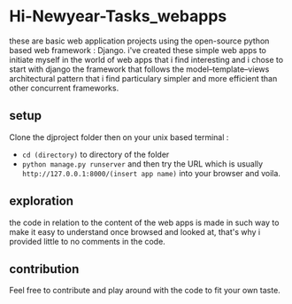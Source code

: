 # Hi-Newyear-Tasks_webapps
these are basic web application projects using the open-source python based web framework : Django.
i've created these simple web apps to initiate myself in the world of web apps that i find interesting and i chose to start with django the framework that follows the model–template–views architectural pattern that i find particulary simpler and more efficient than other concurrent frameworks.
## setup  
Clone the djproject folder
then on your unix based terminal :
- `cd (directory)` to directory of the folder
- `python manage.py runserver` 
and then try the URL which is usually `http://127.0.0.1:8000/(insert app name)` into your browser and voila.
## exploration 
the code in relation to the content of the web apps is made in such way to make it easy to understand once browsed and looked at, that's why i provided little to no comments in the code.
## contribution
Feel free to contribute and play around with the code to fit your own taste.
